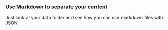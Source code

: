 ### Use Markdown to separate your content

Just look at your data folder and see how you can use markdown files with JSON.